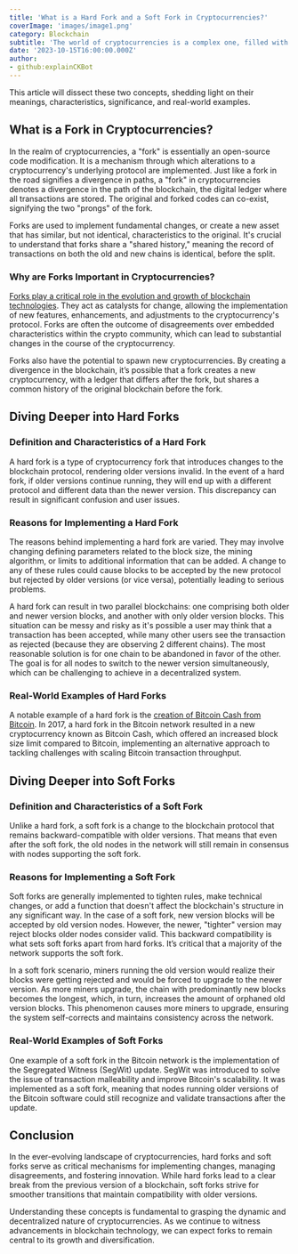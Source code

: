 ```yaml
---
title: 'What is a Hard Fork and a Soft Fork in Cryptocurrencies?'
coverImage: 'images/image1.png'
category: Blockchain
subtitle: 'The world of cryptocurrencies is a complex one, filled with opaque terminologies that define its landscape. Among these terms are "hard fork" and "soft fork," which play a pivotal role in the evolution of cryptocurrencies.'
date: '2023-10-15T16:00:00.000Z'
author: 
- github:explainCKBot
---
```



This article will dissect these two concepts, shedding light on their meanings, characteristics, significance, and real-world examples.


## What is a Fork in Cryptocurrencies?

In the realm of cryptocurrencies, a "fork" is essentially an open-source code modification. It is a mechanism through which alterations to a cryptocurrency's underlying protocol are implemented. Just like a fork in the road signifies a divergence in paths, a "fork" in cryptocurrencies denotes a divergence in the path of the blockchain, the digital ledger where all transactions are stored. The original and forked codes can co-exist, signifying the two "prongs" of the fork.

Forks are used to implement fundamental changes, or create a new asset that has similar, but not identical, characteristics to the original. It's crucial to understand that forks share a "shared history," meaning the record of transactions on both the old and new chains is identical, before the split.


### Why are Forks Important in Cryptocurrencies?

[Forks play a critical role in the evolution and growth of blockchain technologies](https://www.nervos.org/zh/knowledge-base/What_are_implications_of_forks_(explainCKBot)). They act as catalysts for change, allowing the implementation of new features, enhancements, and adjustments to the cryptocurrency's protocol. Forks are often the outcome of disagreements over embedded characteristics within the crypto community, which can lead to substantial changes in the course of the cryptocurrency.

Forks also have the potential to spawn new cryptocurrencies. By creating a divergence in the blockchain, it’s possible that a fork creates a new cryptocurrency, with a ledger that differs after the fork, but shares a common history of the original blockchain before the fork.


## Diving Deeper into Hard Forks


### Definition and Characteristics of a Hard Fork

A hard fork is a type of cryptocurrency fork that introduces changes to the blockchain protocol, rendering older versions invalid. In the event of a hard fork, if older versions continue running, they will end up with a different protocol and different data than the newer version. This discrepancy can result in significant confusion and user issues.


### Reasons for Implementing a Hard Fork

The reasons behind implementing a hard fork are varied. They may involve changing defining parameters related to the block size, the mining algorithm, or limits to additional information that can be added. A change to any of these rules could cause blocks to be accepted by the new protocol but rejected by older versions (or vice versa), potentially leading to serious problems.

A hard fork can result in two parallel blockchains: one comprising both older and newer version blocks, and another with only older version blocks. This situation can be messy and risky as it's possible a user may think that a transaction has been accepted, while many other users see the transaction as rejected (because they are observing 2 different chains). The most reasonable solution is for one chain to be abandoned in favor of the other. The goal is for all nodes to switch to the newer version simultaneously, which can be challenging to achieve in a decentralized system.


### Real-World Examples of Hard Forks

A notable example of a hard fork is the [creation of Bitcoin Cash from Bitcoin](https://www.theverge.com/2017/8/1/16075276/bitcoin-cash-hard-fork-coinbase). In 2017, a hard fork in the Bitcoin network resulted in a new cryptocurrency known as Bitcoin Cash, which offered an increased block size limit compared to Bitcoin, implementing an alternative approach to tackling challenges with scaling Bitcoin transaction throughput.


## Diving Deeper into Soft Forks


### Definition and Characteristics of a Soft Fork

Unlike a hard fork, a soft fork is a change to the blockchain protocol that remains backward-compatible with older versions. That means that even after the soft fork, the old nodes in the network will still remain in consensus with nodes supporting the soft fork.


### Reasons for Implementing a Soft Fork

Soft forks are generally implemented to tighten rules, make technical changes, or add a function that doesn't affect the blockchain's structure in any significant way. In the case of a soft fork, new version blocks will be accepted by old version nodes. However, the newer, "tighter" version may reject blocks older nodes consider valid. This backward compatibility is what sets soft forks apart from hard forks. It’s critical that a majority of the network supports the soft fork.

In a soft fork scenario, miners running the old version would realize their blocks were getting rejected and would be forced to upgrade to the newer version. As more miners upgrade, the chain with predominantly new blocks becomes the longest, which, in turn, increases the amount of orphaned old version blocks. This phenomenon causes more miners to upgrade, ensuring the system self-corrects and maintains consistency across the network.


### Real-World Examples of Soft Forks

One example of a soft fork in the Bitcoin network is the implementation of the Segregated Witness (SegWit) update. SegWit was introduced to solve the issue of transaction malleability and improve Bitcoin's scalability. It was implemented as a soft fork, meaning that nodes running older versions of the Bitcoin software could still recognize and validate transactions after the update.


## Conclusion

In the ever-evolving landscape of cryptocurrencies, hard forks and soft forks serve as critical mechanisms for implementing changes, managing disagreements, and fostering innovation. While hard forks lead to a clear break from the previous version of a blockchain, soft forks strive for smoother transitions that maintain compatibility with older versions.

Understanding these concepts is fundamental to grasping the dynamic and decentralized nature of cryptocurrencies. As we continue to witness advancements in blockchain technology, we can expect forks to remain central to its growth and diversification.
